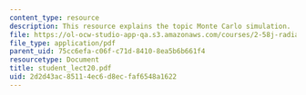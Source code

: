 ```yaml
---
content_type: resource
description: This resource explains the topic Monte Carlo simulation.
file: https://ol-ocw-studio-app-qa.s3.amazonaws.com/courses/2-58j-radiative-transfer-spring-2006/2d2d43ac85114ec6d8ecfaf6548a1622_student_lect20.pdf
file_type: application/pdf
parent_uid: 75cc6efa-c06f-c71d-8410-8ea5b6b661f4
resourcetype: Document
title: student_lect20.pdf
uid: 2d2d43ac-8511-4ec6-d8ec-faf6548a1622
---
```

